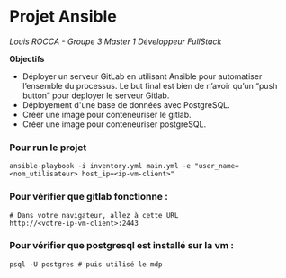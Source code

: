 # Projet Ansible
*Louis ROCCA - Groupe 3 Master 1 Développeur FullStack*

**Objectifs** 

- Déployer un serveur GitLab en utilisant Ansible pour automatiser l’ensemble du processus. Le but final est bien de n’avoir qu’un “push button” pour deployer le serveur Gitlab.
- Déployement d'une base de données avec PostgreSQL. 
- Créer une image pour conteneuriser le gitlab.
- Créer une image pour conteneuriser postgreSQL.

### Pour run le projet

```shell
ansible-playbook -i inventory.yml main.yml -e "user_name=<nom_utilisateur> host_ip=<ip-vm-client>"
```

### Pour vérifier que gitlab fonctionne : 

```shell
# Dans votre navigateur, allez à cette URL
http://<votre-ip-vm-client>:2443
```

### Pour vérifier que postgresql est installé sur la vm : 

```shell
psql -U postgres # puis utilisé le mdp
```
